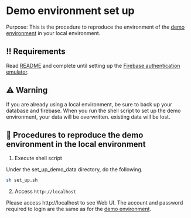 # Demo environment set up

Purpose: This is the procedure to reproduce the environment of the [demo environment](https://demo.threatconnectome.metemcyber.ntt.com/) in your local environment.

## :bangbang: Requirements

Read [README](https://github.com/nttcom/threatconnectome?tab=readme-ov-file#threatconnectome) and
complete until setting up the [Firebase authentication emulator](https://github.com/nttcom/threatconnectome?tab=readme-ov-file#firebase-authentication-emulator).

## :warning: Warning

If you are already using a local environment, be sure to back up your database and firebase. When you run the shell script to set up the demo environment, your data will be overwritten. existing data will be lost.

## :triangular_flag_on_post: Procedures to reproduce the demo environment in the local environment

1. Execute shell script

Under the set_up_demo_data directory, do the following.

```bash
sh set_up.sh
```

2. Access `http://localhost`

Please access http://localhost to see Web UI.
The account and password required to login are the same as for the [demo environment](https://github.com/nttcom/threatconnectome?tab=readme-ov-file#demo-environment).
